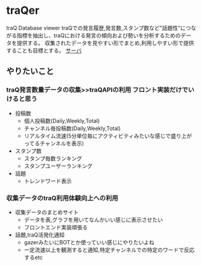 # traQer
traQ Database viewer
traQでの発言履歴,発言数,スタンプ数など"話題性"につながる指標を抽出し、traQにおける発言の傾向および勢いを分析するためのデータを提供する。
収集されたデータを見やすい形でまとめ,利用しやすい形で提供することも目標とする。
[サーバ](./Server.md)

## やりたいこと

### traQ発言数量データの収集>>traQAPIの利用 フロント実装だけでいけると思う

- 投稿数
  - 個人投稿数(Daily,Weekly,Total)
  - チャンネル毎投稿数(Daily,Weekly,Total)
  - リアルタイム流速(5分単位毎にアクティビティみたいな感じで盛り上がってるチャンネルを表示)
- スタンプ数
  - スタンプ毎数ランキング
  - スタンプユーザーランキング
- 話題  
  - トレンドワード表示

### 収集データのtraQ利用体験向上への利用

- 収集データのまとめサイト
  - データを表,グラフを用いてなんかいい感じに表示させたい
  - フロントエンド実装頑張る
- 話題,traQ活発化通知
  - gazerみたいにBOTとか使っていい感じにやりたいよね
  - 一定流速以上を観測すると通知,特定チャンネルでの特定のワードで反応するetc  
